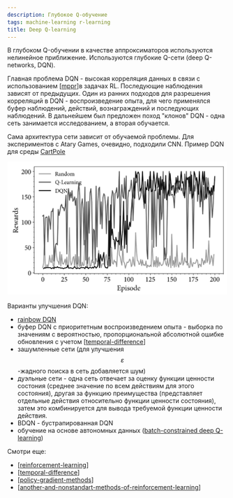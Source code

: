 ```yaml
---
description: Глубокое Q-обучение
tags: machine-learning r-learning
title: Deep Q-learning
---
```

В глубоком Q-обучении в качестве аппроксиматоров используются нелинейное приближение. Используются глубокие Q-сети (deep Q-networks, DQN).

Главная проблема DQN - высокая корреляция данных  в связи с использованием [[mppr]]в задачах RL. Последующие наблюдения зависят от предыдущих. Один из ранних подходов для разрешения корреляций в DQN - воспроизведение опыта, для чего применялся буфер наблюдений, действий, вознаграждений и последующих наблюдений. В дальнейшем был предложен поход "клонов" DQN - одна сеть занимается исследованием, а вторая обучается.

Сама архитектура сети зависит от обучаемой проблемы. Для экспериментов с Atary Games, очевидно, подходили CNN. Пример DQN для среды [CartPole](https://rl-book.com/learn/drl/cartpole_coach/)

![DQN](../attachments/2023-01-02-20-42-05.png)

Варианты улучшения DQN:

- [rainbow DQN](https://rl-book.com/learn/drl/atari_coach/)
- буфер DQN с приоритетным воспроизведением опыта - выборка по значениям с вероятностью, пропорциональной абсолютной ошибке обновления с учетом [[temporal-difference]]
- зашумленные сети (для улучшения $$\varepsilon$$-жадного поиска в сеть добавляется шум)
- дуэльные сети - одна сеть отвечает за оценку функции ценности состония (среднее значение по всем действиям для этого состояния), другая за функцию преимущества (представляет отдельные действия относительно функции ценности состояния), затем это комбинируется для вывода требуемой функции ценности действия.
- BDQN - бустрапированная DQN
- обучение на основе автономных данных ([batch-constrained deep Q-learning](https://rl-book.com/learn/drl/bcq_coach/))

Смотри еще:

- [[reinforcement-learning]]
- [[temporal-difference]]
- [[policy-gradient-methods]]
- [[another-and-nonstandart-methods-of-reinforcement-learning]]

[//begin]: # "Autogenerated link references for markdown compatibility"
[mppr]: mppr "MPPR"
[temporal-difference]: temporal-difference "Temporal difference methods and n-steps methods"
[reinforcement-learning]: ../lists/reinforcement-learning "Reinforcement learning"
[temporal-difference]: temporal-difference "Temporal difference methods and n-steps methods"
[policy-gradient-methods]: policy-gradient-methods "Policy Gradient Methods"
[another-and-nonstandart-methods-of-reinforcement-learning]: another-and-nonstandart-methods-of-reinforcement-learning "Another and nonstandart methods of reinforcemebt learning"
[//end]: # "Autogenerated link references"